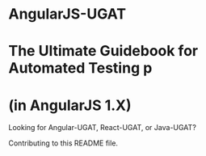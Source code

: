 # AngularJS-UGAT
# The Ultimate Guidebook for Automated Testing p
# (in AngularJS 1.X)

Looking for Angular-UGAT, React-UGAT, or Java-UGAT?


Contributing to this README file.
